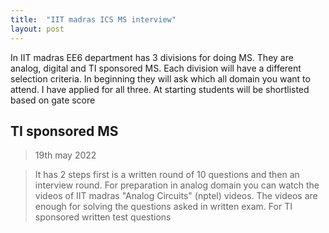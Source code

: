 ```yaml
---
title:  "IIT madras ICS MS interview"
layout: post
---
```

In IIT madras EE6 department has 3 divisions for doing MS. They are analog, digital and TI sponsored MS. Each division will have a different selection criteria. In beginning they will ask which all domain you want to attend. I have applied for all three. At starting students will be shortlisted based on gate score 

## TI sponsored MS
>19th may 2022

>It has 2 steps first is a written round of 10 questions and then an interview round. For preparation in analog domain you can watch the videos of IIT madras "Analog Circuits" (nptel) videos. The videos are enough for solving the questions asked in written exam. For TI sponsored written test questions
